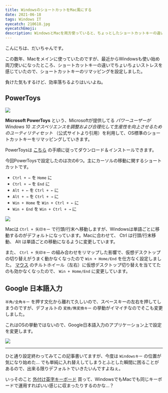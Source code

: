 ```yaml
---
title: WindowsのショートカットをMac風にする
date: 2021-06-18
tags: Windows IT
eyecatch: 210618.jpg
eyecatchEmoji:
description: WindowsとMacを両方使っていると、ちょっとしたショートカットキーの違いが気になったのでリマッピングしました。
---
```


こんにちは、だいちゃんです。

この数年、Macをメインに使っていたのですが、最近からWindowsも使い始め両刀使いになったところ、ショートカットキーの違いでちょいちょいストレスを感じていたので、ショートカットキーのリマッピングを設定しました。

負けた気もするけど、効率落ちるよりはいいよね。

## PowerToys

![](/images/210618_1.jpg)

**Microsoft PowerToys** という、Microsoftが提供してる *パワーユーザーが Windows 10 エクスペリエンスを調整および合理化して生産性を向上させるためのユーティリティセット* （公式サイトより引用）を利用して、OS標準のショートカットキーをリマッピングしていきます。

PowerToysは [こちら](https://docs.microsoft.com/ja-jp/windows/powertoys/install) の手順に従ってダウンロード＆インストールできます。

今回PowerToysで設定したのは次の6つ。主にカーソルの移動に関するショートカットです。

* `Ctrl + ←` を `Home` に
* `Ctrl + →` を `End` に
* `Alt + ←` を `Ctrl + ←` に
* `Alt + →` を `Ctrl + →` に
* `Win + Home` を `Win + Ctrl + ←` に
* `Win + End` を `Win + Ctrl + →` に

![](/images/210618.jpg)

Macは `Ctrl + 矢印キー` で行頭/行末へ移動しますが、Windowsは単語ごとに移動するのがデフォルトになっています。Macに合わせて、 Ctrl は行頭/行末移動、 Alt は単語ごとの移動になるように変更しています。

また、 `Ctrl + 矢印キー` の組み合わせをリマップした影響で、仮想デスクトップの切り替えがうまく動かなくなったので `Win + Home/End` を仕方なく設定しました。 [マウス](https://amzn.to/3wC6E3v) のチルトホイール（左右）に仮想デスクトップ切り替えを当ててたのも効かなくなったので、 `Win + Home/End` に変更しています。


## Google 日本語入力

`半角/全角キー` を押す文化から離れて久しいので、スペースキーの左右を押してしまうのですが、デフォルトの `変換/無変換キー` の挙動がイマイチなのでそこも変更しました。

これはOSの挙動ではないので、Google日本語入力のアプリケーション上で設定を変更します。

![](/images/210618_2.jpg)

---

ひと通り設定終わってみてこの記事書いてますが、今度は `Windowsキー` の位置が気になり始めた... でも単純に入れ替えしてしまうとふとした瞬間に困ることがあるので、出来る限りデフォルトでいきたいんですよねぇ。

いっそのこと [外付け英字キーボード](https://amzn.to/3cPSGDr) 買って、WindowsでもMacでも同じキーボードで運用すればいい感じに収まったりするのかな...？
